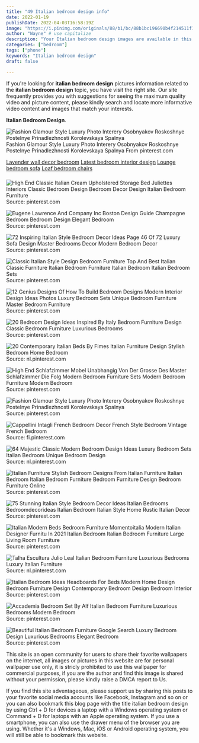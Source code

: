 ```yaml
---
title: "49 Italian bedroom design info"
date: 2022-01-19
publishDate: 2022-04-03T16:58:19Z
image: "https://i.pinimg.com/originals/88/b1/bc/88b1bc196690b4f214511f18fe83d887.jpg"
author: "Wayne" # use capitalize
description: "Your Italian bedroom design images are available in this site. Italian bedroom design are a topic that is being searched for and liked by netizens now. You can Find and Download the Italian bedroom design files here. Get all free photos."
categories: ["bedroom"]
tags: ["phone"]
keywords: "Italian bedroom design"
draft: false

---
```


If you're looking for **italian bedroom design** pictures information related to the **italian bedroom design** topic, you have visit the right  site.  Our site frequently  provides you with  suggestions  for seeing  the maximum  quality video and picture  content, please kindly search and locate more informative video content and images  that match your interests.

**Italian Bedroom Design**. 

![Fashion Glamour Style Luxury Photo Interery Osobnyakov Roskoshnye Postelnye Prinadlezhnosti Korolevskaya Spalnya](https://i.pinimg.com/originals/78/67/5b/78675becd26f7f5acf20406fa1f8b132.jpg "Fashion Glamour Style Luxury Photo Interery Osobnyakov Roskoshnye Postelnye Prinadlezhnosti Korolevskaya Spalnya")
Fashion Glamour Style Luxury Photo Interery Osobnyakov Roskoshnye Postelnye Prinadlezhnosti Korolevskaya Spalnya From pinterest.com

[Lavender wall decor bedroom](/lavender-wall-decor-bedroom/)
[Latest bedroom interior design](/latest-bedroom-interior-design/)
[Lounge bedroom sofa](/lounge-bedroom-sofa/)
[Loaf bedroom chairs](/loaf-bedroom-chairs/)



### 

 


![High End Classic Italian Cream Upholstered Storage Bed Juliettes Interiors Classic Bedroom Design Bedroom Decor Design Italian Bedroom Furniture](https://i.pinimg.com/736x/b6/27/02/b627022d4bbe219268a8825bd498e550.jpg "High End Classic Italian Cream Upholstered Storage Bed Juliettes Interiors Classic Bedroom Design Bedroom Decor Design Italian Bedroom Furniture")
Source: pinterest.com

 

![Eugene Lawrence And Company Inc Boston Design Guide Champagne Bedroom Bedroom Design Elegant Bedroom](https://i.pinimg.com/originals/f4/10/e5/f410e5a019e41b6f8efae9b362682c34.jpg "Eugene Lawrence And Company Inc Boston Design Guide Champagne Bedroom Bedroom Design Elegant Bedroom")
Source: pinterest.com

 

![72 Inspiring Italian Style Bedroom Decor Ideas Page 46 Of 72 Luxury Sofa Design Master Bedrooms Decor Modern Bedroom Decor](https://i.pinimg.com/originals/c5/ca/50/c5ca5022e522dd3942e8495b3207fa36.jpg "72 Inspiring Italian Style Bedroom Decor Ideas Page 46 Of 72 Luxury Sofa Design Master Bedrooms Decor Modern Bedroom Decor")
Source: pinterest.com

 

![Classic Italian Style Design Bedroom Furniture Top And Best Italian Classic Furniture Italian Bedroom Furniture Italian Bedroom Italian Bedroom Sets](https://i.pinimg.com/originals/ed/0a/c1/ed0ac14167080b57094eaee6f9378f66.jpg "Classic Italian Style Design Bedroom Furniture Top And Best Italian Classic Furniture Italian Bedroom Furniture Italian Bedroom Italian Bedroom Sets")
Source: pinterest.com

 

![12 Genius Designs Of How To Build Bedroom Designs Modern Interior Design Ideas Photos Luxury Bedroom Sets Unique Bedroom Furniture Master Bedroom Furniture](https://i.pinimg.com/originals/81/94/3d/81943d2fc5e6b043923eeae0942f6bc6.jpg "12 Genius Designs Of How To Build Bedroom Designs Modern Interior Design Ideas Photos Luxury Bedroom Sets Unique Bedroom Furniture Master Bedroom Furniture")
Source: pinterest.com

 

![20 Bedroom Design Ideas Inspired By Italy Bedroom Furniture Design Classic Bedroom Furniture Luxurious Bedrooms](https://i.pinimg.com/originals/aa/fd/ed/aafded237ef7c3663f56170b507a5bb8.jpg "20 Bedroom Design Ideas Inspired By Italy Bedroom Furniture Design Classic Bedroom Furniture Luxurious Bedrooms")
Source: pinterest.com

 

![20 Contemporary Italian Beds By Fimes Italian Furniture Design Stylish Bedroom Home Bedroom](https://i.pinimg.com/originals/60/fb/d7/60fbd75da1d281a6f3bcb3b71126f9b6.jpg "20 Contemporary Italian Beds By Fimes Italian Furniture Design Stylish Bedroom Home Bedroom")
Source: nl.pinterest.com

 

![High End Schlafzimmer Mobel Unabhangig Von Der Grosse Des Master Schlafzimmer Die Folg Modern Bedroom Furniture Sets Modern Bedroom Furniture Modern Bedroom](https://i.pinimg.com/originals/1c/6e/a4/1c6ea46aa2de3e78e1557020347de88d.jpg "High End Schlafzimmer Mobel Unabhangig Von Der Grosse Des Master Schlafzimmer Die Folg Modern Bedroom Furniture Sets Modern Bedroom Furniture Modern Bedroom")
Source: pinterest.com

 

![Fashion Glamour Style Luxury Photo Interery Osobnyakov Roskoshnye Postelnye Prinadlezhnosti Korolevskaya Spalnya](https://i.pinimg.com/originals/78/67/5b/78675becd26f7f5acf20406fa1f8b132.jpg "Fashion Glamour Style Luxury Photo Interery Osobnyakov Roskoshnye Postelnye Prinadlezhnosti Korolevskaya Spalnya")
Source: pinterest.com

 

![Cappellini Intagli French Bedroom Decor French Style Bedroom Vintage French Bedroom](https://i.pinimg.com/originals/04/44/47/0444476e3b09403034a51703a4ca86cd.jpg "Cappellini Intagli French Bedroom Decor French Style Bedroom Vintage French Bedroom")
Source: fi.pinterest.com

 

![64 Majestic Classic Modern Bedroom Design Ideas Luxury Bedroom Sets Italian Bedroom Unique Bedroom Design](https://i.pinimg.com/originals/96/bb/db/96bbdbb35ddfceb7b641ca7690db069e.jpg "64 Majestic Classic Modern Bedroom Design Ideas Luxury Bedroom Sets Italian Bedroom Unique Bedroom Design")
Source: nl.pinterest.com

 

![Italian Furniture Stylish Bedroom Designs From Italian Furniture Italian Bedroom Italian Bedroom Furniture Bedroom Furniture Design Bedroom Furniture Online](https://i.pinimg.com/originals/a0/ae/70/a0ae7021343011559821baf14dcb41d8.jpg "Italian Furniture Stylish Bedroom Designs From Italian Furniture Italian Bedroom Italian Bedroom Furniture Bedroom Furniture Design Bedroom Furniture Online")
Source: pinterest.com

 

![75 Stunning Italian Style Bedroom Decor Ideas Italian Bedrooms Bedroomdecorideas Italian Bedroom Italian Style Home Rustic Italian Decor](https://i.pinimg.com/originals/52/f6/20/52f620bd9d2e78d685ab59a14739d5b0.jpg "75 Stunning Italian Style Bedroom Decor Ideas Italian Bedrooms Bedroomdecorideas Italian Bedroom Italian Style Home Rustic Italian Decor")
Source: pinterest.com

 

![Italian Modern Beds Bedroom Furniture Momentoitalia Modern Italian Designer Furnitu In 2021 Italian Bedroom Italian Bedroom Furniture Large Living Room Furniture](https://i.pinimg.com/originals/78/e4/68/78e46862a10abd1dce304c99cbab759c.jpg "Italian Modern Beds Bedroom Furniture Momentoitalia Modern Italian Designer Furnitu In 2021 Italian Bedroom Italian Bedroom Furniture Large Living Room Furniture")
Source: pinterest.com

 

![Talha Escultura Julio Leal Italian Bedroom Furniture Luxurious Bedrooms Luxury Italian Furniture](https://i.pinimg.com/1200x/a7/22/f0/a722f0ce2e92717d22554c66afbc172b.jpg "Talha Escultura Julio Leal Italian Bedroom Furniture Luxurious Bedrooms Luxury Italian Furniture")
Source: nl.pinterest.com

 

![Italian Bedroom Ideas Headboards For Beds Modern Home Design Bedroom Furniture Design Contemporary Bedroom Design Bedroom Interior](https://i.pinimg.com/originals/ab/13/85/ab1385c2ab09cf90d4729ed5648b7812.jpg "Italian Bedroom Ideas Headboards For Beds Modern Home Design Bedroom Furniture Design Contemporary Bedroom Design Bedroom Interior")
Source: pinterest.com

 

![Accademia Bedroom Set By Alf Italian Bedroom Furniture Luxurious Bedrooms Modern Bedroom](https://i.pinimg.com/originals/27/83/01/278301b134af3a5736fe4f0b2a5cabba.jpg "Accademia Bedroom Set By Alf Italian Bedroom Furniture Luxurious Bedrooms Modern Bedroom")
Source: pinterest.com

 

![Beautiful Italian Bedroom Furniture Google Search Luxury Bedroom Design Luxurious Bedrooms Elegant Bedroom](https://i.pinimg.com/originals/88/b1/bc/88b1bc196690b4f214511f18fe83d887.jpg "Beautiful Italian Bedroom Furniture Google Search Luxury Bedroom Design Luxurious Bedrooms Elegant Bedroom")
Source: pinterest.com

 

This site is an open community for users to share their favorite wallpapers on the internet, all images or pictures in this website are for personal wallpaper use only, it is stricly prohibited to use this wallpaper for commercial purposes, if you are the author and find this image is shared without your permission, please kindly raise a DMCA report to Us.

If you find this site adventageous, please support us by sharing this posts to your favorite social media accounts like Facebook, Instagram and so on or you can also bookmark this blog page with the title italian bedroom design by using Ctrl + D for devices a laptop with a Windows operating system or Command + D for laptops with an Apple operating system. If you use a smartphone, you can also use the drawer menu of the browser you are using. Whether it's a Windows, Mac, iOS or Android operating system, you will still be able to bookmark this website.
